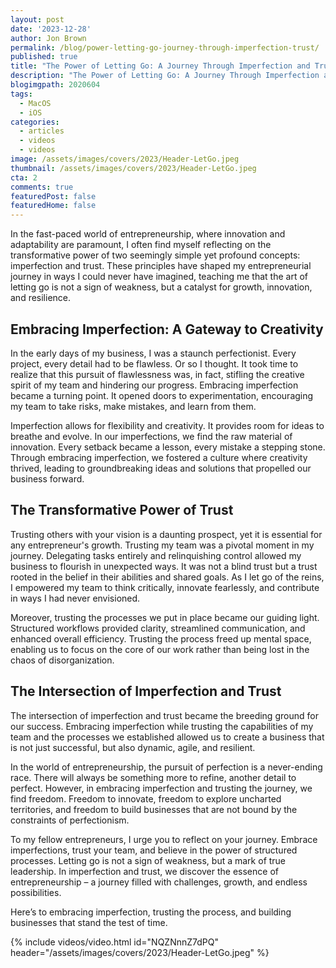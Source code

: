 ```yaml
---
layout: post
date: '2023-12-28'
author: Jon Brown
permalink: /blog/power-letting-go-journey-through-imperfection-trust/
published: true
title: "The Power of Letting Go: A Journey Through Imperfection and Trust in Entrepreneurship"
description: "The Power of Letting Go: A Journey Through Imperfection and Trust in Entrepreneurship"
blogimgpath: 2020604
tags:
  - MacOS
  - iOS
categories:
  - articles
  - videos
  - videos
image: /assets/images/covers/2023/Header-LetGo.jpeg
thumbnail: /assets/images/covers/2023/Header-LetGo.jpeg
cta: 2
comments: true
featuredPost: false
featuredHome: false
---
```

In the fast-paced world of entrepreneurship, where innovation and adaptability are paramount, I often find myself reflecting on the transformative power of two seemingly simple yet profound concepts: imperfection and trust. These principles have shaped my entrepreneurial journey in ways I could never have imagined, teaching me that the art of letting go is not a sign of weakness, but a catalyst for growth, innovation, and resilience.

## Embracing Imperfection: A Gateway to Creativity
In the early days of my business, I was a staunch perfectionist. Every project, every detail had to be flawless. Or so I thought. It took time to realize that this pursuit of flawlessness was, in fact, stifling the creative spirit of my team and hindering our progress. Embracing imperfection became a turning point. It opened doors to experimentation, encouraging my team to take risks, make mistakes, and learn from them.

Imperfection allows for flexibility and creativity. It provides room for ideas to breathe and evolve. In our imperfections, we find the raw material of innovation. Every setback became a lesson, every mistake a stepping stone. Through embracing imperfection, we fostered a culture where creativity thrived, leading to groundbreaking ideas and solutions that propelled our business forward.

## The Transformative Power of Trust
Trusting others with your vision is a daunting prospect, yet it is essential for any entrepreneur's growth. Trusting my team was a pivotal moment in my journey. Delegating tasks entirely and relinquishing control allowed my business to flourish in unexpected ways. It was not a blind trust but a trust rooted in the belief in their abilities and shared goals. As I let go of the reins, I empowered my team to think critically, innovate fearlessly, and contribute in ways I had never envisioned.

Moreover, trusting the processes we put in place became our guiding light. Structured workflows provided clarity, streamlined communication, and enhanced overall efficiency. Trusting the process freed up mental space, enabling us to focus on the core of our work rather than being lost in the chaos of disorganization.

## The Intersection of Imperfection and Trust
The intersection of imperfection and trust became the breeding ground for our success. Embracing imperfection while trusting the capabilities of my team and the processes we established allowed us to create a business that is not just successful, but also dynamic, agile, and resilient.

In the world of entrepreneurship, the pursuit of perfection is a never-ending race. There will always be something more to refine, another detail to perfect. However, in embracing imperfection and trusting the journey, we find freedom. Freedom to innovate, freedom to explore uncharted territories, and freedom to build businesses that are not bound by the constraints of perfectionism.

To my fellow entrepreneurs, I urge you to reflect on your journey. Embrace imperfections, trust your team, and believe in the power of structured processes. Letting go is not a sign of weakness, but a mark of true leadership. In imperfection and trust, we discover the essence of entrepreneurship – a journey filled with challenges, growth, and endless possibilities.

Here’s to embracing imperfection, trusting the process, and building businesses that stand the test of time.

{% include videos/video.html id="NQZNnnZ7dPQ" header="/assets/images/covers/2023/Header-LetGo.jpeg" %}
